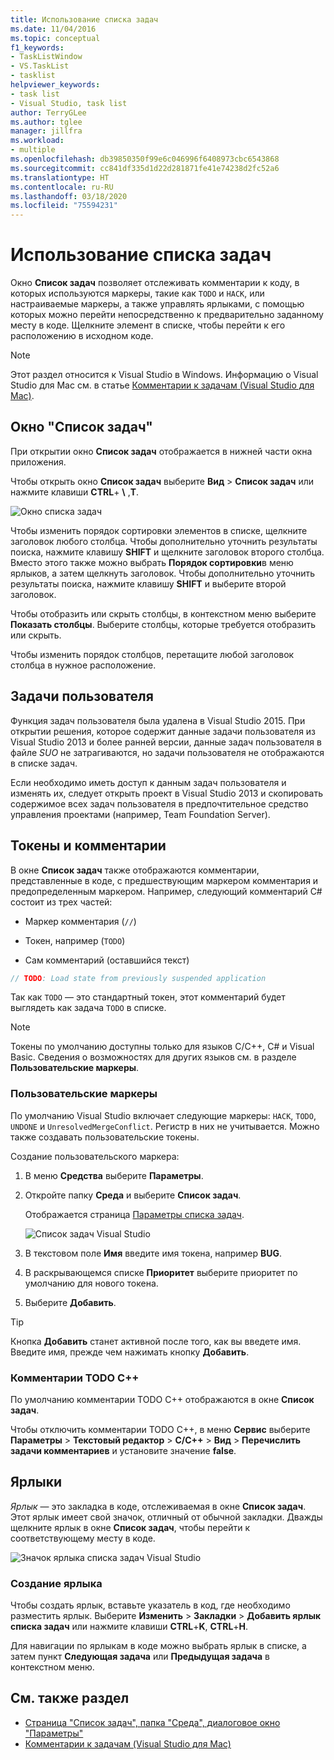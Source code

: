 ```yaml
---
title: Использование списка задач
ms.date: 11/04/2016
ms.topic: conceptual
f1_keywords:
- TaskListWindow
- VS.TaskList
- tasklist
helpviewer_keywords:
- task list
- Visual Studio, task list
author: TerryGLee
ms.author: tglee
manager: jillfra
ms.workload:
- multiple
ms.openlocfilehash: db39850350f99e6c046996f6408973cbc6543868
ms.sourcegitcommit: cc841df335d1d22d281871fe41e74238d2fc52a6
ms.translationtype: HT
ms.contentlocale: ru-RU
ms.lasthandoff: 03/18/2020
ms.locfileid: "75594231"
---
```

# <a name="use-the-task-list"></a>Использование списка задач

Окно **Список задач** позволяет отслеживать комментарии к коду, в которых используются маркеры, такие как `TODO` и `HACK`, или настраиваемые маркеры, а также управлять ярлыками, с помощью которых можно перейти непосредственно к предварительно заданному месту в коде. Щелкните элемент в списке, чтобы перейти к его расположению в исходном коде.

> [!NOTE]
> Этот раздел относится к Visual Studio в Windows. Информацию о Visual Studio для Mac см. в статье [Комментарии к задачам (Visual Studio для Mac)](/visualstudio/mac/task-comments).

## <a name="the-task-list-window"></a>Окно "Список задач"

При открытии окно **Список задач** отображается в нижней части окна приложения.

Чтобы открыть окно **Список задач** выберите **Вид** > **Список задач** или нажмите клавиши **CTRL**+ **\\** ,**T**.

![Окно списка задач](../ide/media/vs2015_task_list.png)

Чтобы изменить порядок сортировки элементов в списке, щелкните заголовок любого столбца. Чтобы дополнительно уточнить результаты поиска, нажмите клавишу **SHIFT** и щелкните заголовок второго столбца. Вместо этого также можно выбрать **Порядок сортировки**в меню ярлыков, а затем щелкнуть заголовок. Чтобы дополнительно уточнить результаты поиска, нажмите клавишу **SHIFT** и выберите второй заголовок.

Чтобы отобразить или скрыть столбцы, в контекстном меню выберите **Показать столбцы**. Выберите столбцы, которые требуется отобразить или скрыть.

Чтобы изменить порядок столбцов, перетащите любой заголовок столбца в нужное расположение.

## <a name="user-tasks"></a>Задачи пользователя

Функция задач пользователя была удалена в Visual Studio 2015. При открытии решения, которое содержит данные задачи пользователя из Visual Studio 2013 и более ранней версии, данные задач пользователя в файле *SUO* не затрагиваются, но задачи пользователя не отображаются в списке задач.

Если необходимо иметь доступ к данным задач пользователя и изменять их, следует открыть проект в Visual Studio 2013 и скопировать содержимое всех задач пользователя в предпочтительное средство управления проектами (например, Team Foundation Server).

## <a name="tokens-and-comments"></a>Токены и комментарии

В окне **Список задач** также отображаются комментарии, представленные в коде, с предшествующим маркером комментария и предопределенным маркером. Например, следующий комментарий C# состоит из трех частей:

- Маркер комментария (`//`)

- Токен, например (`TODO`)

- Сам комментарий (оставшийся текст)

```csharp
// TODO: Load state from previously suspended application
```

Так как `TODO` — это стандартный токен, этот комментарий будет выглядеть как задача `TODO` в списке.

> [!NOTE]
> Токены по умолчанию доступны только для языков C/C++, C# и Visual Basic. Сведения о возможностях для других языков см. в разделе **Пользовательские маркеры**.

### <a name="custom-tokens"></a>Пользовательские маркеры

По умолчанию Visual Studio включает следующие маркеры: `HACK`, `TODO`, `UNDONE` и `UnresolvedMergeConflict`. Регистр в них не учитывается. Можно также создавать пользовательские токены.

Создание пользовательского маркера:

1. В меню **Средства** выберите **Параметры**.

2. Откройте папку **Среда** и выберите **Список задач**.

   Отображается страница [Параметры списка задач](../ide/reference/task-list-environment-options-dialog-box.md).

   ![Список задач Visual Studio](../ide/media/vs2015_task_list_options.png)

3. В текстовом поле **Имя** введите имя токена, например **BUG**.

4. В раскрывающемся списке **Приоритет** выберите приоритет по умолчанию для нового токена.

5. Выберите **Добавить**.

> [!TIP]
> Кнопка **Добавить** станет активной после того, как вы введете имя. Введите имя, прежде чем нажимать кнопку **Добавить**.

### <a name="c-todo-comments"></a>Комментарии TODO C++

По умолчанию комментарии TODO C++ отображаются в окне **Список задач**.

Чтобы отключить комментарии TODO C++, в меню **Сервис** выберите **Параметры** > **Текстовый редактор** > **C/C++**  > **Вид** > **Перечислить задачи комментариев** и установите значение **false**.

## <a name="shortcuts"></a>Ярлыки

*Ярлык* — это закладка в коде, отслеживаемая в окне **Список задач**. Этот ярлык имеет свой значок, отличный от обычной закладки. Дважды щелкните ярлык в окне **Список задач**, чтобы перейти к соответствующему месту в коде.

![Значок ярлыка списка задач Visual Studio](../ide/media/vs2015_task_list_bookmark.png)

### <a name="create-a-shortcut"></a>Создание ярлыка

Чтобы создать ярлык, вставьте указатель в код, где необходимо разместить ярлык. Выберите **Изменить** > **Закладки** > **Добавить ярлык списка задач** или нажмите клавиши **CTRL**+**K**, **CTRL**+**H**.

Для навигации по ярлыкам в коде можно выбрать ярлык в списке, а затем пункт **Следующая задача** или **Предыдущая задача** в контекстном меню.

## <a name="see-also"></a>См. также раздел

- [Страница "Список задач", папка "Среда", диалоговое окно "Параметры"](../ide/reference/task-list-environment-options-dialog-box.md)
- [Комментарии к задачам (Visual Studio для Mac)](/visualstudio/mac/task-comments)
